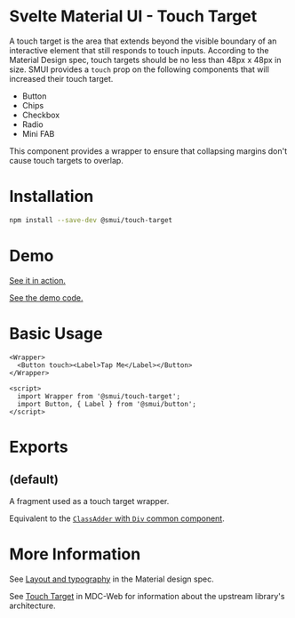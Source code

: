 # Svelte Material UI - Touch Target

A touch target is the area that extends beyond the visible boundary of an interactive element that still responds to touch inputs. According to the Material Design spec, touch targets should be no less than 48px x 48px in size. SMUI provides a `touch` prop on the following components that will increased their touch target.

- Button
- Chips
- Checkbox
- Radio
- Mini FAB

This component provides a wrapper to ensure that collapsing margins don't cause touch targets to overlap.

# Installation

```sh
npm install --save-dev @smui/touch-target
```

# Demo

[See it in action.](https://sveltematerialui.com/demo/touch-target)

[See the demo code.](/site/src/routes/demo/touch-target/)

# Basic Usage

```svelte
<Wrapper>
  <Button touch><Label>Tap Me</Label></Button>
</Wrapper>

<script>
  import Wrapper from '@smui/touch-target';
  import Button, { Label } from '@smui/button';
</script>
```

# Exports

## (default)

A fragment used as a touch target wrapper.

Equivalent to the [`ClassAdder` with `Div` common component](/packages/common/README.md#classaddersvelte).

# More Information

See [Layout and typography](https://material.io/design/usability/accessibility.html#layout-and-typography) in the Material design spec.

See [Touch Target](https://github.com/material-components/material-components-web/tree/v10.0.0/packages/mdc-touch-target) in MDC-Web for information about the upstream library's architecture.
